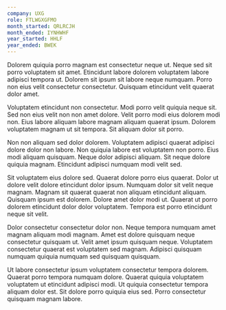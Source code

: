 ```yaml
---
company: UXG
role: FTLWGXGFMO
month_started: QRLRCJH
month_ended: IYNHWHF
year_started: HHLF
year_ended: BWEK
---
```


Dolorem quiquia porro magnam est consectetur neque ut. Neque sed sit porro voluptatem sit amet. Etincidunt labore dolorem voluptatem labore adipisci tempora ut. Dolorem sit ipsum sit labore neque numquam. Porro non eius velit consectetur consectetur. Quisquam etincidunt velit quaerat dolor amet.

Voluptatem etincidunt non consectetur. Modi porro velit quiquia neque sit. Sed non eius velit non non amet dolore. Velit porro modi eius dolorem modi non. Eius labore aliquam labore magnam aliquam quaerat ipsum. Dolorem voluptatem magnam ut sit tempora. Sit aliquam dolor sit porro.

Non non aliquam sed dolor dolorem. Voluptatem adipisci quaerat adipisci dolore dolor non labore. Non quiquia labore est voluptatem non porro. Eius modi aliquam quisquam. Neque dolor adipisci aliquam. Sit neque dolore quiquia magnam. Etincidunt adipisci numquam modi velit sed.

Sit voluptatem eius dolore sed. Quaerat dolore porro eius quaerat. Dolor ut dolore velit dolore etincidunt dolor ipsum. Numquam dolor sit velit neque magnam. Magnam sit quaerat quaerat non aliquam etincidunt aliquam. Quisquam ipsum est dolorem. Dolore amet dolor modi ut. Quaerat ut porro dolorem etincidunt dolor dolor voluptatem. Tempora est porro etincidunt neque sit velit.

Dolor consectetur consectetur dolor non. Neque tempora numquam amet magnam aliquam modi magnam. Amet est dolore quisquam neque consectetur quisquam ut. Velit amet ipsum quisquam neque. Voluptatem consectetur quaerat est voluptatem sed magnam. Adipisci quisquam numquam quiquia numquam sed quisquam quisquam.

Ut labore consectetur ipsum voluptatem consectetur tempora dolorem. Quaerat porro tempora numquam dolore. Quaerat quiquia voluptatem voluptatem ut etincidunt adipisci modi. Ut quiquia consectetur tempora aliquam dolor est. Sit dolore porro quiquia eius sed. Porro consectetur quisquam magnam labore.
    